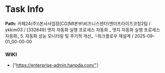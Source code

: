 # Task Info

**Path:** 카페24(주)\본사사업장\[CG]MI본부\비즈니스센터\엔터프라이즈코칭2팀 / ykkim03 / [332849] 엣지 자동화 실행 프로세스 자동화 _ 엣지 자동화 실행 프로세스 자동화_ 5. 자동화 성능 모니터링 및 주기적 개선_ └워크플로우 재설계 / 2025-09-01_00-00-00

### WIKI
- ["https://enterprise-admin.hanpda.com/"]

